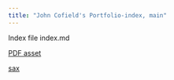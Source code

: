 ```yaml
---
title: "John Cofield's Portfolio-index, main"
---
```


Index file index.md


[PDF asset](/assets/Using-MCM-Design-Kits.pdf)

[sax](/assets/sax.jpg)
